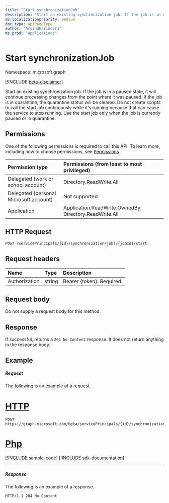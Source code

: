 ```yaml
---
title: "Start synchronizationJob"
description: "Start an existing synchronization job. If the job is in a paused state, it will continue processing changes from the point where it was paused. If the job is in quarantine, the quarantine status will be cleared."
ms.localizationpriority: medium
doc_type: apiPageType
author: "ArvindHarinder1"
ms.prod: "applications"
---
```


# Start synchronizationJob

Namespace: microsoft.graph

[!INCLUDE [beta-disclaimer](../../includes/beta-disclaimer.md)]

Start an existing synchronization job. If the job is in a paused state, it will continue processing changes from the point where it was paused. If the job is in quarantine, the quarantine status will be cleared. Do not create scripts to call the start job continuously while it's running because that can cause the service to stop running. Use the start job only when the job is currently paused or in quarantine. 

## Permissions
One of the following permissions is required to call this API. To learn more, including how to choose permissions, see [Permissions](/graph/permissions-reference).

|Permission type                        | Permissions (from least to most privileged)              |
|:--------------------------------------|:---------------------------------------------------------|
|Delegated (work or school account)     |Directory.ReadWrite.All  |
|Delegated (personal Microsoft account) |Not supported. |
|Application                            |Application.ReadWrite.OwnedBy, Directory.ReadWrite.All | 

## HTTP Request
<!-- { "blockType": "ignored" } -->
```http
POST /servicePrincipals/{id}/synchronization/jobs/{jobId}/start
```

## Request headers

| Name           | Type    | Description|
|:---------------|:--------|:-----------|
| Authorization  | string  | Bearer {token}. Required. |

## Request body

Do not supply a request body for this method. 

## Response

If successful, returns a `204 No Content` response. It does not return anything in the response body.

## Example

##### Request
The following is an example of a request.

# [HTTP](#tab/http)
<!-- {
  "blockType": "request",
  "name": "synchronizationjob_start"
}-->
```http
POST https://graph.microsoft.com/beta/servicePrincipals/{id}/synchronization/jobs/{jobId}/start
```

# [Php](#tab/php)
[!INCLUDE [sample-code](../includes/snippets/php/synchronizationjob-start-php-snippets.md)]
[!INCLUDE [sdk-documentation](../includes/snippets/snippets-sdk-documentation-link.md)]

---


##### Response
The following is an example of a response.
<!-- {
  "blockType": "response"
} -->
```http
HTTP/1.1 204 No Content
```

<!-- uuid: 8fcb5dbc-d5aa-4681-8e31-b001d5168d79
2015-10-25 14:57:30 UTC -->
<!--
{
  "type": "#page.annotation",
  "description": "synchronizationJob: start",
  "keywords": "",
  "section": "documentation",
  "tocPath": "",
  "suppressions": [
  ]
}
-->


